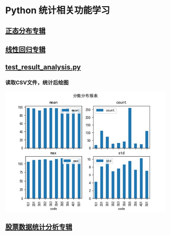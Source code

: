 # Python 统计相关功能学习

## [正态分布专辑](NORMAL.md)

## [线性回归专辑](LINEAR.md)

## [test_result_analysis.py](test_result_analysis.py)
### 读取CSV文件，统计后绘图
![Image text](images/test_result_analysis_result.jpg)

## [股票数据统计分析专辑](STOCK.md)


